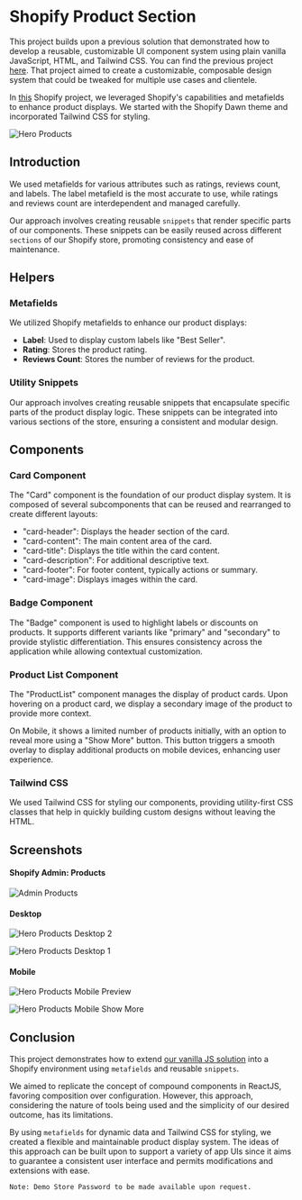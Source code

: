 # Shopify Product Section

This project builds upon a previous solution that demonstrated how to develop a reusable, customizable UI component system using plain vanilla JavaScript, HTML, and Tailwind CSS. You can find the previous project [here](https://github.com/Teeldinho/Vanilla-Store). That project aimed to create a customizable, composable design system that could be tweaked for multiple use cases and clientele.

In [this](https://td-vanilla-store.myshopify.com/) Shopify project, we leveraged Shopify's capabilities and metafields to enhance product displays. We started with the Shopify Dawn theme and incorporated Tailwind CSS for styling.

![Hero Products](media/vs-hero-2.png)

## Introduction

We used metafields for various attributes such as ratings, reviews count, and labels. The label metafield is the most accurate to use, while ratings and reviews count are interdependent and managed carefully.

Our approach involves creating reusable `snippets` that render specific parts of our components. These snippets can be easily reused across different `sections` of our Shopify store, promoting consistency and ease of maintenance.

## Helpers

### Metafields

We utilized Shopify metafields to enhance our product displays:

- **Label**: Used to display custom labels like "Best Seller".
- **Rating**: Stores the product rating.
- **Reviews Count**: Stores the number of reviews for the product.

### Utility Snippets

Our approach involves creating reusable snippets that encapsulate specific parts of the product display logic. These snippets can be integrated into various sections of the store, ensuring a consistent and modular design.

## Components

### Card Component

The "Card" component is the foundation of our product display system. It is composed of several subcomponents that can be reused and rearranged to create different layouts:

- "card-header": Displays the header section of the card.
- "card-content": The main content area of the card.
- "card-title": Displays the title within the card content.
- "card-description": For additional descriptive text.
- "card-footer": For footer content, typically actions or summary.
- "card-image": Displays images within the card.

### Badge Component

The "Badge" component is used to highlight labels or discounts on products. It supports different variants like "primary" and "secondary" to provide stylistic differentiation. This ensures consistency across the application while allowing contextual customization.

### Product List Component

The "ProductList" component manages the display of product cards. Upon hovering on a product card, we display a secondary image of the product to provide more context.

On Mobile, it shows a limited number of products initially, with an option to reveal more using a "Show More" button. This button triggers a smooth overlay to display additional products on mobile devices, enhancing user experience.

### Tailwind CSS

We used Tailwind CSS for styling our components, providing utility-first CSS classes that help in quickly building custom designs without leaving the HTML.

## Screenshots

#### Shopify Admin: Products

![Admin Products](media/vs-products.png)

#### Desktop

![Hero Products Desktop 2](media/vs-hero-2.png)

![Hero Products Desktop 1](media/vs-hero-1.png)

#### Mobile

![Hero Products Mobile Preview](media/vs-mobile-preview.png)

![Hero Products Mobile Show More](media/vs-mobile-show-more.png)

## Conclusion

This project demonstrates how to extend [our vanilla JS solution](https://github.com/Teeldinho/Vanilla-Store) into a Shopify environment using `metafields` and reusable `snippets`.

We aimed to replicate the concept of compound components in ReactJS, favoring composition over configuration. However, this approach, considering the nature of tools being used and the simplicity of our desired outcome, has its limitations.

By using `metafields` for dynamic data and Tailwind CSS for styling, we created a flexible and maintainable product display system. The ideas of this approach can be built upon to support a variety of app UIs since it aims to guarantee a consistent user interface and permits modifications and extensions with ease.

```
Note: Demo Store Password to be made available upon request.
```
